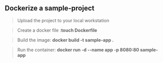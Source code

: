 ## Dockerize a sample-project

> Upload the project to your local workstation

> Create a docker file :**touch Dockerfile**

> Build the image: **docker build -t sample-app .**

>Run the container: **docker run -d --name app -p 8080:80 sample-app**








